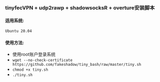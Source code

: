 ### tinyfecVPN + udp2rawp + shadowsocksR + overture安装脚本

#### 适用系统:
`Ubuntu 20.04`

#### 使用方法:

- 使用root账户登录系统
- `wget --no-check-certificate https://github.com/fakeshadow/tiny_bash/raw/master/tiny.sh`
- `chmod +x tiny.sh`
- `./tiny.sh`